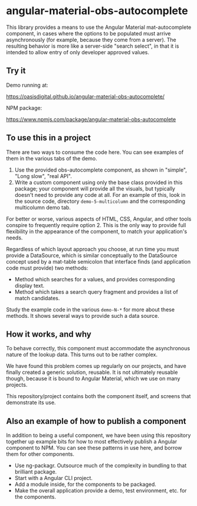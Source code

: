 # angular-material-obs-autocomplete

This library provides a means to use the Angular Material mat-autocomplete
component, in cases where the options to be populated must arrive asynchronously
(for example, because they come from a server). The resulting behavior is more
like a server-side "search select", in that it is intended to allow entry of
only developer approved values.

## Try it

Demo running at:

https://oasisdigital.github.io/angular-material-obs-autocomplete/

NPM package:

https://www.npmjs.com/package/angular-material-obs-autocomplete

## To use this in a project

There are two ways to consume the code here. You can see examples of them in the
various tabs of the demo. 

1. Use the provided obs-autocomplete component, as shown in "simple", "Long
   slow", "real API".
2. Write a custom component using only the base class provided in this package;
   your component will provide all the visuals, but typically doesn't need to
   provide any code at all. For an example of this, look in the source code,
   directory `demo-5-multicolumn` and the corresponding multicolumn demo tab.

For better or worse, various aspects of HTML, CSS, Angular, and other tools
conspire to frequently require option 2. This is the only way to provide full
flexibility in the appearance of the component, to match your application's
needs.

Regardless of which layout approach you choose, at run time you must provide a
DataSource, which is similar conceptually to the DataSource concept used by a
mat-table semicolon that interface finds (and application code must provide) two
methods:

* Method which searches for a values, and provides corresponding display text.
* Method which takes a search query fragment and provides a list of match
  candidates.

Study the example code in the various `demo-N-*` for more about these methods.
It shows several ways to provide such a data source.

## How it works, and why

To behave correctly, this component must accommodate the asynchronous nature of
the lookup data. This turns out to be rather complex.

We have found this problem comes up regularly on our projects, and have finally
created a generic solution, reusable. It is not ultimately reusable though,
because it is bound to Angular Material, which we use on many projects.

This repository/project contains both the component itself, and screens that
demonstrate its use.

## Also an example of how to publish a component

In addition to being a useful component, we have been using this repository
together up example bits for how to most effectively publish a Angular component
to NPM. You can see these patterns in use here, and borrow them for other
components.

* Use ng-packagr. Outsource much of the complexity in bundling to that brilliant
  package.
* Start with a Angular CLI project.
* Add a module inside, for the components to be packaged.
* Make the overall application provide a demo, test environment, etc. for
  the components.
